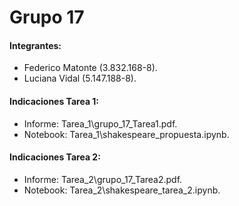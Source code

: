 # Grupo 17

#### Integrantes:
- Federico Matonte (3.832.168-8).
- Luciana Vidal (5.147.188-8).

#### Indicaciones Tarea 1:
- Informe: Tarea_1\grupo_17_Tarea1.pdf.
- Notebook: Tarea_1\shakespeare_propuesta.ipynb.

#### Indicaciones Tarea 2:
- Informe: Tarea_2\grupo_17_Tarea2.pdf.
- Notebook: Tarea_2\shakespeare_tarea_2.ipynb.